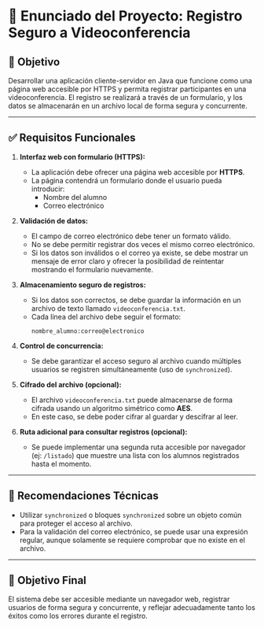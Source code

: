 # 📝 Enunciado del Proyecto: Registro Seguro a Videoconferencia

## 🎯 Objetivo
Desarrollar una aplicación cliente-servidor en Java que funcione como una página web accesible por HTTPS y permita registrar participantes en una videoconferencia. El registro se realizará a través de un formulario, y los datos se almacenarán en un archivo local de forma segura y concurrente.

---

## ✅ Requisitos Funcionales

1. **Interfaz web con formulario (HTTPS):**
   - La aplicación debe ofrecer una página web accesible por **HTTPS**.
   - La página contendrá un formulario donde el usuario pueda introducir:
     - Nombre del alumno
     - Correo electrónico

2. **Validación de datos:**
   - El campo de correo electrónico debe tener un formato válido.
   - No se debe permitir registrar dos veces el mismo correo electrónico.
   - Si los datos son inválidos o el correo ya existe, se debe mostrar un mensaje de error claro y ofrecer la posibilidad de reintentar mostrando el formulario nuevamente.

3. **Almacenamiento seguro de registros:**
   - Si los datos son correctos, se debe guardar la información en un archivo de texto llamado `videoconferencia.txt`.
   - Cada línea del archivo debe seguir el formato:
     ```
     nombre_alumno:correo@electronico
     ```

4. **Control de concurrencia:**
   - Se debe garantizar el acceso seguro al archivo cuando múltiples usuarios se registren simultáneamente (uso de `synchronized`).

5. **Cifrado del archivo (opcional):**
   - El archivo `videoconferencia.txt` puede almacenarse de forma cifrada usando un algoritmo simétrico como **AES**.
   - En este caso, se debe poder cifrar al guardar y descifrar al leer.

6. **Ruta adicional para consultar registros (opcional):**
   - Se puede implementar una segunda ruta accesible por navegador (ej: `/listado`) que muestre una lista con los alumnos registrados hasta el momento.

---

## 🔧 Recomendaciones Técnicas

- Utilizar `synchronized` o bloques `synchronized` sobre un objeto común para proteger el acceso al archivo.
- Para la validación del correo electrónico, se puede usar una expresión regular, aunque solamente se requiere comprobar que no existe en el archivo.
---

## 🎯 Objetivo Final

El sistema debe ser accesible mediante un navegador web, registrar usuarios de forma segura y concurrente, y reflejar adecuadamente tanto los éxitos como los errores durante el registro.
